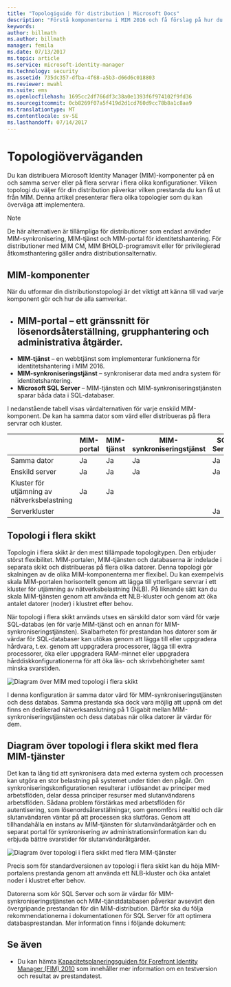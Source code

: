 ```yaml
---
title: "Topologiguide för distribution | Microsoft Docs"
description: "Förstå komponenterna i MIM 2016 och få förslag på hur du kan distribuera dem i din miljö."
keywords: 
author: billmath
ms.author: billmath
manager: femila
ms.date: 07/13/2017
ms.topic: article
ms.service: microsoft-identity-manager
ms.technology: security
ms.assetid: 735dc357-dfba-4f68-a5b3-d66d6c018803
ms.reviewer: mwahl
ms.suite: ems
ms.openlocfilehash: 1695cc2df766df3c38a0e1393f6f974102f9fd36
ms.sourcegitcommit: 0cb8269f07a5f419d2d1cd760d9cc78b8a1c8aa9
ms.translationtype: MT
ms.contentlocale: sv-SE
ms.lasthandoff: 07/14/2017
---
```

# <a name="topology-considerations"></a>Topologiöverväganden
Du kan distribuera Microsoft Identity Manager (MIM)-komponenter på en och samma server eller på flera servrar i flera olika konfigurationer. Vilken topologi du väljer för din distribution påverkar vilken prestanda du kan få ut från MIM. Denna artikel presenterar flera olika topologier som du kan överväga att implementera.


>[!NOTE]
De här alternativen är tillämpliga för distributioner som endast använder MIM-synkronisering, MIM-tjänst och MIM-portal för identitetshantering.  För distributioner med MIM CM, MIM BHOLD-programsvit eller för privilegierad åtkomsthantering gäller andra distributionsalternativ.


## <a name="mim-components"></a>MIM-komponenter
När du utformar din distributionstopologi är det viktigt att känna till vad varje komponent gör och hur de alla samverkar.

- <a name="mim-portal---an-interface-for-password-resets-group-management-and-administrative-operations"></a>**MIM-portal** – ett gränssnitt för lösenordsåterställning, grupphantering och administrativa åtgärder.
    -
- **MIM-tjänst** – en webbtjänst som implementerar funktionerna för identitetshantering i MIM 2016.
- **MIM-synkroniseringstjänst** – synkroniserar data med andra system för identitetshantering.
- **Microsoft SQL Server** – MIM-tjänsten och MIM-synkroniseringstjänsten sparar båda data i SQL-databaser.

I nedanstående tabell visas värdalternativen för varje enskild MIM-komponent. De kan ha samma dator som värd eller distribueras på flera servrar och kluster.

| | MIM-portal | MIM-tjänst | MIM-synkroniseringstjänst | SQL Server |
| --- | --- | --- | --- | --- |
| Samma dator | Ja | Ja | Ja | Ja |
| Enskild server | Ja | Ja | Ja | Ja |
| Kluster för utjämning av nätverksbelastning | Ja | Ja | | |
| Serverkluster | | | | Ja |


## <a name="multitier-topology"></a>Topologi i flera skikt
Topologin i flera skikt är den mest tillämpade topologitypen. Den erbjuder störst flexibilitet. MIM-portalen, MIM-tjänsten och databaserna är indelade i separata skikt och distribueras på flera olika datorer. Denna topologi gör skalningen av de olika MIM-komponenterna mer flexibel. Du kan exempelvis skala MIM-portalen horisontellt genom att lägga till ytterligare servrar i ett kluster för utjämning av nätverksbelastning (NLB). På liknande sätt kan du skala MIM-tjänsten genom att använda ett NLB-kluster och genom att öka antalet datorer (noder) i klustret efter behov.

När topologi i flera skikt används utses en särskild dator som värd för varje SQL-databas (en för varje MIM-tjänst och en annan för MIM-synkroniseringstjänsten). Skalbarheten för prestandan hos datorer som är värdar för SQL-databaser kan utökas genom att lägga till eller uppgradera hårdvara, t.ex. genom att uppgradera processorer, lägga till extra processorer, öka eller uppgradera RAM-minnet eller uppgradera hårddiskkonfigurationerna för att öka läs- och skrivbehörigheter samt minska svarstiden.

![Diagram över MIM med topologi i flera skikt](media/MIM-topo-multitier.png)

I denna konfiguration är samma dator värd för MIM-synkroniseringstjänsten och dess databas. Samma prestanda ska dock vara möjlig att uppnå om det finns en dedikerad nätverksanslutning på 1 Gigabit mellan MIM-synkroniseringstjänsten och dess databas när olika datorer är värdar för dem.


## <a name="multitier-topology-with-multiple-mim-services"></a>Diagram över topologi i flera skikt med flera MIM-tjänster
Det kan ta lång tid att synkronisera data med externa system och processen kan utgöra en stor belastning på systemet under tiden den pågår. Om synkroniseringskonfigurationen resulterar i utlösandet av principer med arbetsflöden, delar dessa principer resurser med slutanvändarens arbetsflöden. Sådana problem förstärkas med arbetsflöden för autentisering, som lösenordsåterställningar, som genomförs i realtid och där slutanvändaren väntar på att processen ska slutföras. Genom att tillhandahålla en instans av MIM-tjänsten för slutanvändaråtgärder och en separat portal för synkronisering av administrationsinformation kan du erbjuda bättre svarstider för slutanvändaråtgärder.

![Diagram över topologi i flera skikt med flera MIM-tjänster](media/MIM-topo-multitier-multiservice.png)

Precis som för standardversionen av topologi i flera skikt kan du höja MIM-portalens prestanda genom att använda ett NLB-kluster och öka antalet noder i klustret efter behov.

Datorerna som kör SQL Server och som är värdar för MIM-synkroniseringstjänsten och MIM-tjänstdatabasen påverkar avsevärt den övergripande prestandan för din MIM-distribution. Därför ska du följa rekommendationerna i dokumentationen för SQL Server för att optimera databasprestandan. Mer information finns i följande dokument:

## <a name="see-also"></a>Se även
- Du kan hämta [Kapacitetsplaneringsguiden för Forefront Identity Manager (FIM) 2010](http://go.microsoft.com/fwlink/?LinkId=200180) som innehåller mer information om en testversion och resultat av prestandatest.
